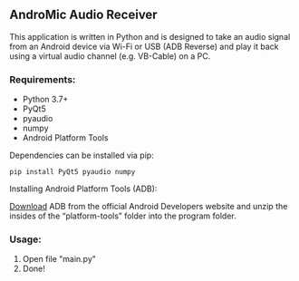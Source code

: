 ## AndroMic Audio Receiver

This application is written in Python and is designed to take an audio signal from an Android device via Wi-Fi or USB (ADB Reverse) and play it back using a virtual audio channel (e.g. VB-Cable) on a PC.

### Requirements:

 - Python 3.7+ 
 - PyQt5 
 - pyaudio 
 - numpy
 - Android Platform Tools

Dependencies can be installed via pip:

    pip install PyQt5 pyaudio numpy

Installing Android Platform Tools (ADB):

[Download](https://developer.android.com/tools/releases/platform-tools) ADB from the official Android Developers website and unzip the insides of the “platform-tools” folder into the program folder.

### Usage:

 1. Open file "main.py" 
 2. Done!

